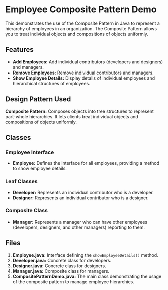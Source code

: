 # Employee Composite Pattern Demo

This demonstrates the use of the Composite Pattern in Java to represent a hierarchy of employees in an organization. The Composite Pattern allows you to treat individual objects and compositions of objects uniformly.

## Features

- **Add Employees:** Add individual contributors (developers and designers) and managers.
- **Remove Employees:** Remove individual contributors and managers.
- **Show Employee Details:** Display details of individual employees and hierarchical structures of employees.

## Design Pattern Used

**Composite Pattern:** Composes objects into tree structures to represent part-whole hierarchies. It lets clients treat individual objects and compositions of objects uniformly.

## Classes

### Employee Interface

- **Employee:** Defines the interface for all employees, providing a method to show employee details.

### Leaf Classes

- **Developer:** Represents an individual contributor who is a developer.
- **Designer:** Represents an individual contributor who is a designer.

### Composite Class

- **Manager:** Represents a manager who can have other employees (developers, designers, and other managers) reporting to them.

## Files

1. **Employee.java:** Interface defining the `showEmployeeDetails()` method.
2. **Developer.java:** Concrete class for developers.
3. **Designer.java:** Concrete class for designers.
4. **Manager.java:** Composite class for managers.
5. **CompositePatternDemo.java:** The main class demonstrating the usage of the composite pattern to manage employee hierarchies.

